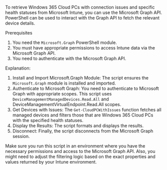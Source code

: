 To retrieve Windows 365 Cloud PCs with connection issues and specific health statuses from Microsoft Intune, you can use the Microsoft Graph API.
PowerShell can be used to interact with the Graph API to fetch the relevant device details.

Prerequisites
1. You need the `Microsoft.Graph` PowerShell module.
2. You must have appropriate permissions to access Intune data via the Microsoft Graph API.
3. You need to authenticate with the Microsoft Graph API.

Explanation:

1. Install and Import Microsoft.Graph Module: The script ensures the `Microsoft.Graph` module is installed and imported.
2. Authenticate to Microsoft Graph: You need to authenticate to Microsoft Graph with appropriate scopes. This script uses `DeviceManagementManagedDevices.Read.All` and DeviceManagementVirtualEndpoint.Read.All scopes.
3. Get Devices with Issues: The `Get-CloudPCWithIssues` function fetches all managed devices and filters those that are Windows 365 Cloud PCs with the specified health statuses.
4. Display the Results: The script formats and displays the results.
5. Disconnect: Finally, the script disconnects from the Microsoft Graph session.

Make sure you run this script in an environment where you have the necessary permissions and access to the Microsoft Graph API. 
Also, you might need to adjust the filtering logic based on the exact properties and values returned by your Intune environment.
